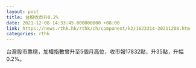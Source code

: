```yaml
---
layout: post
title: 台股收市升0.2%
date: 2021-12-08 14:33:45.000000000 +08:00
link: https://news.rthk.hk/rthk/ch/component/k2/1623314-20211208.htm
categories: rthk
---
```


台灣股市靠穩，加權指數曾升至5個月高位，收市報17832點，升35點，升幅0.2%。
